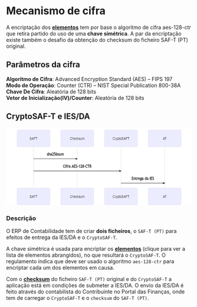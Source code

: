 # Mecanismo de cifra

A encriptação dos [**elementos**](elementos.md) tem por base o algoritmo de cifra aes-128-ctr que retira partido do uso de uma **chave simétrica**. A par da encriptação existe também o desafio da obtenção do checksum do ficheiro SAF-T \(PT\) original.

## Parâmetros da cifra

**Algoritmo de Cifra**: Advanced Encryption Standard \(AES\) – FIPS 197  
**Modo de Operação**: Counter \(CTR\) – NIST Special Publication 800-38A  
**Chave De Cifra**: Aleatória de 128 bits  
**Vetor de Inicialização\(IV\)/Counter**: Aleatória de 128 bits

## CryptoSAF-T e IES/DA

![](../../.gitbook/assets/mermaid-diagram-20210111161428.png)

### Descrição

O ERP de Contabilidade tem de criar **dois ficheiros**, o `SAF-T (PT)` para efeitos de entrega da IES/DA e o `CryptoSAF-T`. 

A chave simétrica é usada para encriptar os [**elementos**](elementos.md) \(clique para ver a lista de elementos abrangidos\), no que resultará o `CryptoSAF-T`. O regulamento indica que deve ser usado o algoritmo `aes-128-ctr` para encriptar cada um dos elementos em causa.

Com o [**checksum**](../saf-t-pt/checksum.md) do ficheiro `SAF-T (PT)` original e do `CryptoSAF-T` a aplicação está em condições de submeter a IES/DA. O envio da IES/DA é feito através do contabilista do Contribuinte no Portal das Finanças, onde tem de carregar o `CryptoSAF-T` e o `checksum` do `SAF-T (PT)`.

